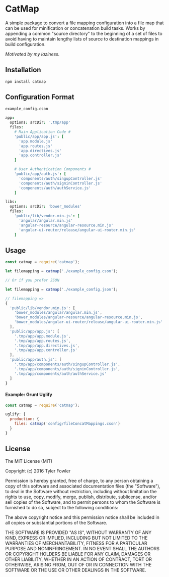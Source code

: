 CatMap
=================================

A simple package to convert a file mapping configuration into a file map that can be used for minification or concatenation build tasks. Works by appending a common "source directory" to the beginning of a set of files to avoid having to maintain lengthy lists of source to destination mappings in build configuration.

*Motivated by my laziness.*

## Installation

`npm install catmap`

## Configuration Format
```cson
example_config.cson

app:
  options: srcDir: '.tmp/app'
  files:
    # Main Application Code #
    'public/app/app.js': [
      'app.module.js'
      'app.routes.js'
      'app.directives.js'
      'app.controller.js'
    ]

    # User Authentication Components #
    'public/app/auth.js': [
      'components/auth/singupController.js'
      'components/auth/signinController.js'
      'components/auth/authService.js'
    ]

libs:
  options: srcDir: 'bower_modules'
  files:
    'public/lib/vendor.min.js': [
      'angular/angular.min.js'
      'angular-resource/angular-resource.min.js'
      'angular-ui-router/release/angular-ui-router.min.js'
    ]
```

## Usage
```javascript
const catmap = require('catmap');

let filemapping = catmap('./example_config.cson');

// Or if you prefer JSON

let filemapping = catmap('./example_config.json');

// filemapping =>
{
  'public/lib/vendor.min.js': [
    'bower_modules/angular/angular.min.js',
    'bower_modules/angular-resource/angular-resource.min.js',
    'bower_modules/angular-ui-router/release/angular-ui-router.min.js'
  ],
  'public/app/app.js': [
    '.tmp/app/app.module.js',
    '.tmp/app/app.routes.js',
    '.tmp/app/app.directives.js',
    '.tmp/app/app.controller.js'
  ],
  'public/app/auth.js': [
    '.tmp/app/components/auth/singupController.js',
    '.tmp/app/components/auth/signinController.js',
    '.tmp/app/components/auth/authService.js'
  ]
}
```

#### Example: Grunt Uglify

```javascript
const catmap = require('catmap');

uglify: {
  production: {
    files: catmap('config/fileConcatMappings.cson')
  }
}
```

## License

The MIT License (MIT)

Copyright (c) 2016 Tyler Fowler

Permission is hereby granted, free of charge, to any person obtaining a copy
of this software and associated documentation files (the "Software"), to deal
in the Software without restriction, including without limitation the rights
to use, copy, modify, merge, publish, distribute, sublicense, and/or sell
copies of the Software, and to permit persons to whom the Software is
furnished to do so, subject to the following conditions:

The above copyright notice and this permission notice shall be included in all
copies or substantial portions of the Software.

THE SOFTWARE IS PROVIDED "AS IS", WITHOUT WARRANTY OF ANY KIND, EXPRESS OR
IMPLIED, INCLUDING BUT NOT LIMITED TO THE WARRANTIES OF MERCHANTABILITY,
FITNESS FOR A PARTICULAR PURPOSE AND NONINFRINGEMENT. IN NO EVENT SHALL THE
AUTHORS OR COPYRIGHT HOLDERS BE LIABLE FOR ANY CLAIM, DAMAGES OR OTHER
LIABILITY, WHETHER IN AN ACTION OF CONTRACT, TORT OR OTHERWISE, ARISING FROM,
OUT OF OR IN CONNECTION WITH THE SOFTWARE OR THE USE OR OTHER DEALINGS IN THE
SOFTWARE.
